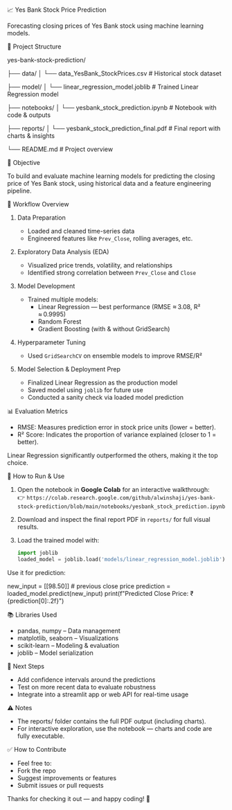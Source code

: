 📈 Yes Bank Stock Price Prediction

Forecasting closing prices of Yes Bank stock using machine learning models.

🧰 Project Structure

yes-bank-stock-prediction/

├── data/
│ └── data_YesBank_StockPrices.csv # Historical stock dataset

├── model/
│ └── linear_regression_model.joblib # Trained Linear Regression model

├── notebooks/
│ └── yesbank_stock_prediction.ipynb # Notebook with code & outputs

├── reports/
│ └── yesbank_stock_prediction_final.pdf # Final report with charts & insights

└── README.md # Project overview


🎯 Objective

To build and evaluate machine learning models for predicting the closing price of Yes Bank stock, using historical data and a feature engineering pipeline.

🚀 Workflow Overview

1. Data Preparation 
   - Loaded and cleaned time-series data  
   - Engineered features like `Prev_Close`, rolling averages, etc.

2. Exploratory Data Analysis (EDA) 
   - Visualized price trends, volatility, and relationships  
   - Identified strong correlation between `Prev_Close` and `Close`

3. Model Development
   - Trained multiple models:  
     - Linear Regression — best performance (RMSE ≈ 3.08, R² ≈ 0.9995)  
     - Random Forest
     - Gradient Boosting (with & without GridSearch)

4. Hyperparameter Tuning
   - Used `GridSearchCV` on ensemble models to improve RMSE/R²

5. Model Selection & Deployment Prep
   - Finalized Linear Regression as the production model  
   - Saved model using `joblib` for future use  
   - Conducted a sanity check via loaded model prediction

 📊 Evaluation Metrics

- RMSE: Measures prediction error in stock price units (lower = better).  
- R² Score: Indicates the proportion of variance explained (closer to 1 = better).

Linear Regression significantly outperformed the others, making it the top choice.

🧩 How to Run & Use

1. Open the notebook in **Google Colab** for an interactive walkthrough:  
   👉 `https://colab.research.google.com/github/alwinshaji/yes-bank-stock-prediction/blob/main/notebooks/yesbank_stock_prediction.ipynb`

2. Download and inspect the final report PDF in `reports/` for full visual results.

3. Load the trained model with:
   ```python
   import joblib
   loaded_model = joblib.load('models/linear_regression_model.joblib')

Use it for prediction:

new_input = [[98.50]]  # previous close price
prediction = loaded_model.predict(new_input)
print(f"Predicted Close Price: ₹{prediction[0]:.2f}")


📚 Libraries Used

- pandas, numpy – Data management
- matplotlib, seaborn – Visualizations
- scikit-learn – Modeling & evaluation
- joblib – Model serialization

📝 Next Steps

- Add confidence intervals around the predictions
- Test on more recent data to evaluate robustness
- Integrate into a streamlit app or web API for real-time usage

⚠️ Notes
- The reports/ folder contains the full PDF output (including charts).
- For interactive exploration, use the notebook — charts and code are fully executable.


✅ How to Contribute

- Feel free to:
- Fork the repo
- Suggest improvements or features
- Submit issues or pull requests

Thanks for checking it out — and happy coding! 🚀
















   
